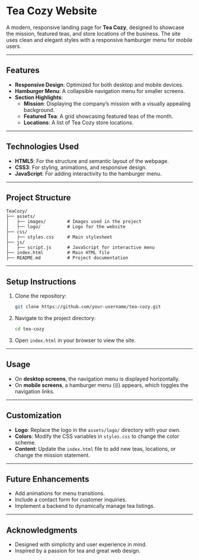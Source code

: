 # **Tea Cozy Website**

A modern, responsive landing page for **Tea Cozy**, designed to showcase the mission, featured teas, and store locations of the business. The site uses clean and elegant styles with a responsive hamburger menu for mobile users.

---

## **Features**

- **Responsive Design**: Optimized for both desktop and mobile devices.
- **Hamburger Menu**: A collapsible navigation menu for smaller screens.
- **Section Highlights**:
    - **Mission**: Displaying the company’s mission with a visually appealing background.
    - **Featured Tea**: A grid showcasing featured teas of the month.
    - **Locations**: A list of Tea Cozy store locations.

---

## **Technologies Used**

- **HTML5**: For the structure and semantic layout of the webpage.
- **CSS3**: For styling, animations, and responsive design.
- **JavaScript**: For adding interactivity to the hamburger menu.

---

## **Project Structure**

```
TeaCozy/
├── assets/
│   ├── images/        # Images used in the project
│   ├── logo/          # Logo for the website
├── css/
│   ├── styles.css     # Main stylesheet
├── js/
│   ├── script.js      # JavaScript for interactive menu
├── index.html         # Main HTML file
├── README.md          # Project documentation
```

---

## **Setup Instructions**

1. Clone the repository:
   ```bash
   git clone https://github.com/your-username/tea-cozy.git
   ```
2. Navigate to the project directory:
   ```bash
   cd tea-cozy
   ```
3. Open `index.html` in your browser to view the site.

---

## **Usage**

- On **desktop screens**, the navigation menu is displayed horizontally.
- On **mobile screens**, a hamburger menu (`☰`) appears, which toggles the navigation links.

---

## **Customization**

- **Logo**: Replace the logo in the `assets/logo/` directory with your own.
- **Colors**: Modify the CSS variables in `styles.css` to change the color scheme.
- **Content**: Update the `index.html` file to add new teas, locations, or change the mission statement.

---

## **Future Enhancements**

- Add animations for menu transitions.
- Include a contact form for customer inquiries.
- Implement a backend to dynamically manage tea listings.

---

## **Acknowledgments**

- Designed with simplicity and user experience in mind.
- Inspired by a passion for tea and great web design.

